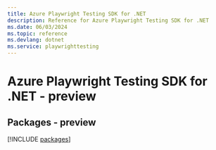 ```yaml
---
title: Azure Playwright Testing SDK for .NET
description: Reference for Azure Playwright Testing SDK for .NET
ms.date: 06/03/2024
ms.topic: reference
ms.devlang: dotnet
ms.service: playwrighttesting
---
```

# Azure Playwright Testing SDK for .NET - preview
## Packages - preview
[!INCLUDE [packages](playwright-testing-index.md)]